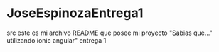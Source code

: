 # JoseEspinozaEntrega1
src
este es mi archivo README que posee mi proyecto "Sabias que..." utilizando ionic angular" entrega 1
